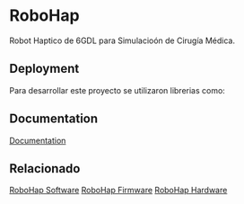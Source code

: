 
# RoboHap

Robot Haptico de 6GDL para Simulacioón de Cirugía Médica.


## Deployment

Para desarrollar este proyecto se utilizaron librerias como:



## Documentation

[Documentation](https://linktodocumentation) 


## Relacionado


[RoboHap Software](https://github.com/lnrd-o/RoboHap-Software)
[RoboHap Firmware](https://github.com/lnrd-o/RoboHap-Firmware)
[RoboHap Hardware](https://github.com/lnrd-o/RoboHap-Hardware)

